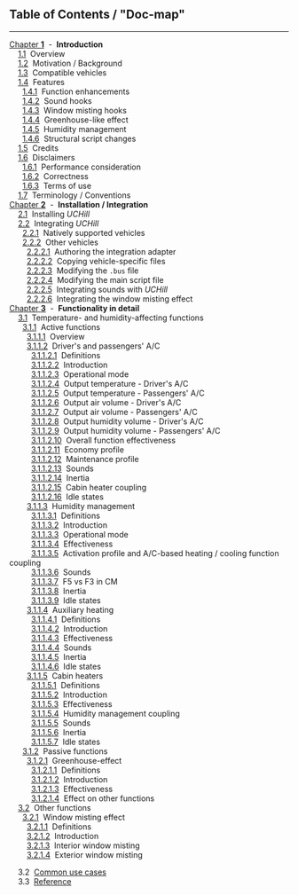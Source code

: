 ## Table of Contents / "Doc-map"
***
[Chapter **1**](./1_introduction.md)&#160;&#160;-&#160;&#160;**Introduction**<br/>
&#160;&#160;&#160;&#160;[1.1](./1_introduction.md#11overview)&#160;&#160;Overview<br/>
&#160;&#160;&#160;&#160;[1.2](./1_introduction.md#12motivation--background)&#160;&#160;Motivation / Background<br/>
&#160;&#160;&#160;&#160;[1.3](./1_introduction.md#13compatible-vehicles)&#160;&#160;Compatible vehicles<br/>
&#160;&#160;&#160;&#160;[1.4](./1_introduction.md#14features)&#160;&#160;Features<br/>
&#160;&#160;&#160;&#160;&#160;&#160;[1.4.1](./1_introduction.md#141function-enhancements)&#160;&#160;Function enhancements<br/>
&#160;&#160;&#160;&#160;&#160;&#160;[1.4.2](./1_introduction.md#142sound-hooks)&#160;&#160;Sound hooks<br/>
&#160;&#160;&#160;&#160;&#160;&#160;[1.4.3](./1_introduction.md#143window-misting-hooks)&#160;&#160;Window misting hooks<br/>
&#160;&#160;&#160;&#160;&#160;&#160;[1.4.4](./1_introduction.md#1_introduction.md#144greenhouse-like-effect)&#160;&#160;Greenhouse-like effect<br/>
&#160;&#160;&#160;&#160;&#160;&#160;[1.4.5](./1_introduction.md#145humidity-management)&#160;&#160;Humidity management<br/>
&#160;&#160;&#160;&#160;&#160;&#160;[1.4.6](./1_introduction.md#146structural-script-changes)&#160;&#160;Structural script changes<br/>
&#160;&#160;&#160;&#160;[1.5](./1_introduction.md#15credits)&#160;&#160;Credits<br/>
&#160;&#160;&#160;&#160;[1.6](./1_introduction.md#16disclaimers)&#160;&#160;Disclaimers<br/>
&#160;&#160;&#160;&#160;&#160;&#160;[1.6.1](./1_introduction.md#161performance-consideration)&#160;&#160;Performance consideration<br/>
&#160;&#160;&#160;&#160;&#160;&#160;[1.6.2](./1_introduction.md#162correctness)&#160;&#160;Correctness<br/>
&#160;&#160;&#160;&#160;&#160;&#160;[1.6.3](./1_introduction.md#163terms-of-use)&#160;&#160;Terms of use<br/>
&#160;&#160;&#160;&#160;[1.7](./1_introduction.md#17terminology--conventions)&#160;&#160;Terminology / Conventions<br/>
[Chapter **2**](./2_installation_integration.md)&#160;&#160;-&#160;&#160;**Installation / Integration**<br/>
&#160;&#160;&#160;&#160;[2.1](./2_installation_integration.md#21installing-uchill)&#160;&#160;Installing *UCHill*<br/>
&#160;&#160;&#160;&#160;[2.2](./2_installation_integration.md#22integrating-uchill)&#160;&#160;Integrating *UCHill*<br/>
&#160;&#160;&#160;&#160;&#160;&#160;[2.2.1](./2_installation_integration.md#221natively-supported-vehicles)&#160;&#160;Natively supported vehicles<br/>
&#160;&#160;&#160;&#160;&#160;&#160;[2.2.2](./2_installation_integration.md#222other-vehicles)&#160;&#160;Other vehicles<br/>
&#160;&#160;&#160;&#160;&#160;&#160;&#160;&#160;[2.2.2.1](./2_installation_integration.md#2221authoring-the-integration-adapter)&#160;&#160;Authoring the integration adapter<br/>
&#160;&#160;&#160;&#160;&#160;&#160;&#160;&#160;[2.2.2.2](./2_installation_integration.md#2222copying-vehicle-specific-files)&#160;&#160;Copying vehicle-specific files<br/>
&#160;&#160;&#160;&#160;&#160;&#160;&#160;&#160;[2.2.2.3](./2_installation_integration.md#2223modifying-the-bus-file)&#160;&#160;Modifying the `.bus` file<br/>
&#160;&#160;&#160;&#160;&#160;&#160;&#160;&#160;[2.2.2.4](./2_installation_integration.md#2224modifying-the-main-script-file)&#160;&#160;Modifying the main script file<br/>
&#160;&#160;&#160;&#160;&#160;&#160;&#160;&#160;[2.2.2.5](./2_installation_integration.md#2225integrating-sounds-with-uchill)&#160;&#160;Integrating sounds with *UCHill*<br/>
&#160;&#160;&#160;&#160;&#160;&#160;&#160;&#160;[2.2.2.6](./2_installation_integration.md#2226integrating-the-window-misting-effect)&#160;&#160;Integrating the window misting effect<br/>
[Chapter **3**](./3_functionality_details.md)&#160;&#160;-&#160;&#160;**Functionality in detail**<br/>
&#160;&#160;&#160;&#160;[3.1](./3_functionality_details.md#31temperature--and-humidity-affecting-functions)&#160;&#160;Temperature- and humidity-affecting functions<br/>
&#160;&#160;&#160;&#160;&#160;&#160;[3.1.1](./3_functionality_details.md#311active-functions)&#160;&#160;Active functions<br/>
&#160;&#160;&#160;&#160;&#160;&#160;&#160;&#160;[3.1.1.1](./3_functionality_details.md#3111overview)&#160;&#160;Overview<br/>
&#160;&#160;&#160;&#160;&#160;&#160;&#160;&#160;[3.1.1.2](./3112_driver_passenger_ac.md)&#160;&#160;Driver's and passengers' A/C<br/>
&#160;&#160;&#160;&#160;&#160;&#160;&#160;&#160;&#160;&#160;[3.1.1.2.1](./3112_driver_passenger_ac.md#31121definitions)&#160;&#160;Definitions<br/>
&#160;&#160;&#160;&#160;&#160;&#160;&#160;&#160;&#160;&#160;[3.1.1.2.2](./3112_driver_passenger_ac.md#31122introduction)&#160;&#160;Introduction<br/>
&#160;&#160;&#160;&#160;&#160;&#160;&#160;&#160;&#160;&#160;[3.1.1.2.3](./3112_driver_passenger_ac.md#31123operational-mode)&#160;&#160;Operational mode<br/>
&#160;&#160;&#160;&#160;&#160;&#160;&#160;&#160;&#160;&#160;[3.1.1.2.4](./3112_driver_passenger_ac.md#31124output-temperature---drivers-ac)&#160;&#160;Output temperature - Driver's A/C<br/>
&#160;&#160;&#160;&#160;&#160;&#160;&#160;&#160;&#160;&#160;[3.1.1.2.5](./3112_driver_passenger_ac.md#31125output-temperature---passengers-ac)&#160;&#160;Output temperature - Passengers' A/C<br/>
&#160;&#160;&#160;&#160;&#160;&#160;&#160;&#160;&#160;&#160;[3.1.1.2.6](./3112_driver_passenger_ac.md#31126output-air-volume---drivers-ac)&#160;&#160;Output air volume - Driver's A/C<br/>
&#160;&#160;&#160;&#160;&#160;&#160;&#160;&#160;&#160;&#160;[3.1.1.2.7](./3112_driver_passenger_ac.md#31127output-air-volume---passengers-ac)&#160;&#160;Output air volume - Passengers' A/C<br/>
&#160;&#160;&#160;&#160;&#160;&#160;&#160;&#160;&#160;&#160;[3.1.1.2.8](./3112_driver_passenger_ac.md#31128output-humidity-volume---drivers-ac)&#160;&#160;Output humidity volume - Driver's A/C<br/>
&#160;&#160;&#160;&#160;&#160;&#160;&#160;&#160;&#160;&#160;[3.1.1.2.9](./3112_driver_passenger_ac.md#31129output-humidity-volume---passengers-ac)&#160;&#160;Output humidity volume - Passengers' A/C<br/>
&#160;&#160;&#160;&#160;&#160;&#160;&#160;&#160;&#160;&#160;[3.1.1.2.10](./3112_driver_passenger_ac.md#311210overall-function-effectiveness)&#160;&#160;Overall function effectiveness<br/>
&#160;&#160;&#160;&#160;&#160;&#160;&#160;&#160;&#160;&#160;[3.1.1.2.11](./3112_driver_passenger_ac.md#311211economy-profile)&#160;&#160;Economy profile<br/>
&#160;&#160;&#160;&#160;&#160;&#160;&#160;&#160;&#160;&#160;[3.1.1.2.12](./3112_driver_passenger_ac.md#311212maintenance-profile)&#160;&#160;Maintenance profile<br/>
&#160;&#160;&#160;&#160;&#160;&#160;&#160;&#160;&#160;&#160;[3.1.1.2.13](./3112_driver_passenger_ac.md#311213sounds)&#160;&#160;Sounds<br/>
&#160;&#160;&#160;&#160;&#160;&#160;&#160;&#160;&#160;&#160;[3.1.1.2.14](./3112_driver_passenger_ac.md#311214inertia)&#160;&#160;Inertia<br/>
&#160;&#160;&#160;&#160;&#160;&#160;&#160;&#160;&#160;&#160;[3.1.1.2.15](./3112_driver_passenger_ac.md#311215cabin-heater-coupling)&#160;&#160;Cabin heater coupling<br/>
&#160;&#160;&#160;&#160;&#160;&#160;&#160;&#160;&#160;&#160;[3.1.1.2.16](./3112_driver_passenger_ac.md#311216idle-states)&#160;&#160;Idle states<br/>
&#160;&#160;&#160;&#160;&#160;&#160;&#160;&#160;[3.1.1.3](./3113_humidity_management.md)&#160;&#160;Humidity management<br/>
&#160;&#160;&#160;&#160;&#160;&#160;&#160;&#160;&#160;&#160;[3.1.1.3.1](./3113_humidity_management.md#31131definitions)&#160;&#160;Definitions<br/>
&#160;&#160;&#160;&#160;&#160;&#160;&#160;&#160;&#160;&#160;[3.1.1.3.2](./3113_humidity_management.md#31132introduction)&#160;&#160;Introduction<br/>
&#160;&#160;&#160;&#160;&#160;&#160;&#160;&#160;&#160;&#160;[3.1.1.3.3](./3113_humidity_management.md#31133operational-mode)&#160;&#160;Operational mode<br/>
&#160;&#160;&#160;&#160;&#160;&#160;&#160;&#160;&#160;&#160;[3.1.1.3.4](./3113_humidity_management.md#31134effectiveness)&#160;&#160;Effectiveness<br/>
&#160;&#160;&#160;&#160;&#160;&#160;&#160;&#160;&#160;&#160;[3.1.1.3.5](./3113_humidity_management.md#31135activation-profile-and-ac-based-heating--cooling-function-coupling)&#160;&#160;Activation profile and A/C-based heating / cooling function coupling<br/>
&#160;&#160;&#160;&#160;&#160;&#160;&#160;&#160;&#160;&#160;[3.1.1.3.6](./3113_humidity_management.md#31136sounds)&#160;&#160;Sounds<br/>
&#160;&#160;&#160;&#160;&#160;&#160;&#160;&#160;&#160;&#160;[3.1.1.3.7](./3113_humidity_management.md#31137f5-vs-f3-in-cm)&#160;&#160;F5 vs F3 in CM<br/>
&#160;&#160;&#160;&#160;&#160;&#160;&#160;&#160;&#160;&#160;[3.1.1.3.8](./3113_humidity_management.md#31138inertia)&#160;&#160;Inertia<br/>
&#160;&#160;&#160;&#160;&#160;&#160;&#160;&#160;&#160;&#160;[3.1.1.3.9](./3113_humidity_management.md#31139idle-states)&#160;&#160;Idle states<br/>
&#160;&#160;&#160;&#160;&#160;&#160;&#160;&#160;[3.1.1.4](./3114_auxiliary_heating.md)&#160;&#160;Auxiliary heating<br/>
&#160;&#160;&#160;&#160;&#160;&#160;&#160;&#160;&#160;&#160;[3.1.1.4.1](./3114_auxiliary_heating.md#31141definitions)&#160;&#160;Definitions<br/>
&#160;&#160;&#160;&#160;&#160;&#160;&#160;&#160;&#160;&#160;[3.1.1.4.2](./3114_auxiliary_heating.md#31142introduction)&#160;&#160;Introduction<br/>
&#160;&#160;&#160;&#160;&#160;&#160;&#160;&#160;&#160;&#160;[3.1.1.4.3](./3114_auxiliary_heating.md#31143effectiveness)&#160;&#160;Effectiveness<br/>
&#160;&#160;&#160;&#160;&#160;&#160;&#160;&#160;&#160;&#160;[3.1.1.4.4](./3114_auxiliary_heating.md#31144sounds)&#160;&#160;Sounds<br/>
&#160;&#160;&#160;&#160;&#160;&#160;&#160;&#160;&#160;&#160;[3.1.1.4.5](./3114_auxiliary_heating.md#31145inertia)&#160;&#160;Inertia<br/>
&#160;&#160;&#160;&#160;&#160;&#160;&#160;&#160;&#160;&#160;[3.1.1.4.6](./3114_auxiliary_heating.md#31146idle-states)&#160;&#160;Idle states<br/>
&#160;&#160;&#160;&#160;&#160;&#160;&#160;&#160;[3.1.1.5](./3115_cabin_heaters.md)&#160;&#160;Cabin heaters<br/>
&#160;&#160;&#160;&#160;&#160;&#160;&#160;&#160;&#160;&#160;[3.1.1.5.1](./3115_cabin_heaters.md#31151definitions)&#160;&#160;Definitions<br/>
&#160;&#160;&#160;&#160;&#160;&#160;&#160;&#160;&#160;&#160;[3.1.1.5.2](./3115_cabin_heaters.md#31152introduction)&#160;&#160;Introduction<br/>
&#160;&#160;&#160;&#160;&#160;&#160;&#160;&#160;&#160;&#160;[3.1.1.5.3](./3115_cabin_heaters.md#31153effectiveness)&#160;&#160;Effectiveness<br/>
&#160;&#160;&#160;&#160;&#160;&#160;&#160;&#160;&#160;&#160;[3.1.1.5.4](./3115_cabin_heaters.md#31154humidity-management-coupling)&#160;&#160;Humidity management coupling<br/>
&#160;&#160;&#160;&#160;&#160;&#160;&#160;&#160;&#160;&#160;[3.1.1.5.5](./3115_cabin_heaters.md#31155sounds)&#160;&#160;Sounds<br/>
&#160;&#160;&#160;&#160;&#160;&#160;&#160;&#160;&#160;&#160;[3.1.1.5.6](./3115_cabin_heaters.md#31156inertia)&#160;&#160;Inertia<br/>
&#160;&#160;&#160;&#160;&#160;&#160;&#160;&#160;&#160;&#160;[3.1.1.5.7](./3115_cabin_heaters.md#31157idle-states)&#160;&#160;Idle states<br/>
&#160;&#160;&#160;&#160;&#160;&#160;[3.1.2](./3_functionality_details.md#312passive-functions)&#160;&#160;Passive functions<br/>
&#160;&#160;&#160;&#160;&#160;&#160;&#160;&#160;[3.1.2.1](./3121_greenhouse_effect.md)&#160;&#160;Greenhouse-effect<br/>
&#160;&#160;&#160;&#160;&#160;&#160;&#160;&#160;&#160;&#160;[3.1.2.1.1](./3121_greenhouse_effect.md#31211definitions)&#160;&#160;Definitions<br/>
&#160;&#160;&#160;&#160;&#160;&#160;&#160;&#160;&#160;&#160;[3.1.2.1.2](./3121_greenhouse_effect.md#31212introduction)&#160;&#160;Introduction<br/>
&#160;&#160;&#160;&#160;&#160;&#160;&#160;&#160;&#160;&#160;[3.1.2.1.3](./3121_greenhouse_effect.md#31213effectiveness)&#160;&#160;Effectiveness<br/>
&#160;&#160;&#160;&#160;&#160;&#160;&#160;&#160;&#160;&#160;[3.1.2.1.4](./3121_greenhouse_effect.md#31214effect-on-other-functions)&#160;&#160;Effect on other functions<br/>
&#160;&#160;&#160;&#160;[3.2](./3_functionality_details.md#32other-functions)&#160;&#160;Other functions<br/>
&#160;&#160;&#160;&#160;&#160;&#160;[3.2.1](./321_window_misting_effect.md)&#160;&#160;Window misting effect<br/>
&#160;&#160;&#160;&#160;&#160;&#160;&#160;&#160;[3.2.1.1](./321_window_misting_effect.md#3211definitions)&#160;&#160;Definitions<br/>
&#160;&#160;&#160;&#160;&#160;&#160;&#160;&#160;[3.2.1.2](./321_window_misting_effect.md#3212introduction)&#160;&#160;Introduction<br/>
&#160;&#160;&#160;&#160;&#160;&#160;&#160;&#160;[3.2.1.3](./321_window_misting_effect.md#3213interior-window-misting)&#160;&#160;Interior window misting<br/>
&#160;&#160;&#160;&#160;&#160;&#160;&#160;&#160;[3.2.1.4](./321_window_misting_effect.md#3214exterior-window-misting)&#160;&#160;Exterior window misting<br/>



























&#160;&#160;&#160;&#160;3\.2&#160;&#160;[Common use cases](./manual.md#common-use-cases)<br/>
&#160;&#160;&#160;&#160;3\.3&#160;&#160;[Reference](./manual.md#technical-documentation--reference)
